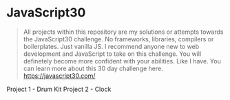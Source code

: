 # JavaScript30

>All projects within this repository are my solutions or attempts towards the JavaScript30 challenge.
>No frameworks, libraries, compilers or boilerplates. Just vanilla JS.
>I recommend anyone new to web development and JavaScript to take on this challenge. You will definetely become more confident with your abilities. Like I have. 
>You can learn more about this 30 day challenge here. https://javascript30.com/ 

Project 1 - Drum Kit
Project 2 - Clock
